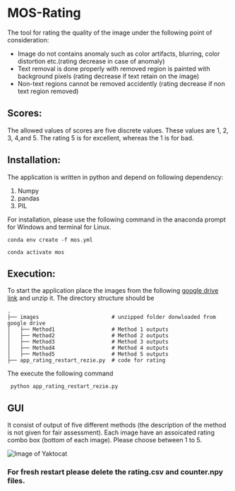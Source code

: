 # MOS-Rating
The tool for rating the quality of the image under the following point of consideration:

* Image do not contains anomaly such as color artifacts, blurring, color distortion etc.(rating decrease in case of anomaly)
* Text removal is done properly with removed region is painted with background pixels (rating decrease if text retain on the image)
* Non-text regions cannot be removed accidently (rating decrease if non text region removed)

## Scores: 
The allowed values of scores are five discrete values. These values are 1, 2, 3, 4,and 5. The rating 5 is for excellent, whereas the 1 is for bad.

## Installation:

The application is written in python and depend on following dependency:
1. Numpy
2. pandas
3. PIL

For installation, please use the following command in the anaconda prompt for Windows and terminal for Linux.


```conda env create -f mos.yml```

```conda activate mos```

## Execution:
To start the application place the images from the following [google drive link](https://drive.google.com/drive/folders/1PzC4oPg953FuzZvwnqquXFHQZDi9dnnI?usp=sharing) and unzip it. The directory structure should be 

    .
    ├── images                       # unzipped folder donwloaded from google drive 
    │   ├── Method1                  # Method 1 outputs
    │   ├── Method2                  # Method 2 outputs
    │   ├── Method3                  # Method 3 outputs
    │   ├── Method4                  # Method 4 outputs
    │   ├── Method5                  # Method 5 outputs
    ├── app_rating_restart_rezie.py  # code for rating 
    
The execute the following command

``` python app_rating_restart_rezie.py```

## GUI

It consist of output of five different methods (the description of the method is not given for fair assessment). Each image have an assoicated rating combo box (bottom of each image). Please choose between 1 to 5.

![Image of Yaktocat](gui.png)

### For fresh restart please delete the rating.csv and counter.npy files. 





